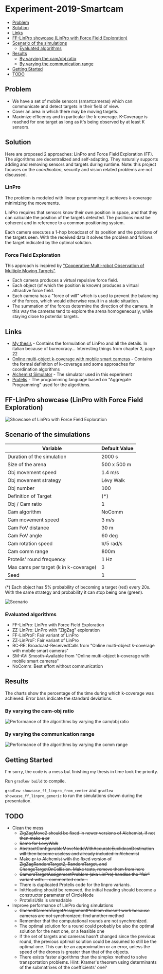 # Experiment-2019-Smartcam
- [Problem](#problem)
- [Solution](#solution)
- [Links](#links)
- [FF-LinPro showcase (LinPro with Force Field Exploration)](#ff-linpro-showcase-linpro-with-force-field-exploration)
- [Scenario of the simulations](#scenario-of-the-simulations)
  * [Evaluated algorithms](#evaluated-algorithms)
- [Results](#results)
  * [By varying the cam/obj ratio](#by-varying-the-cam-obj-ratio)
  * [By varying the communication range](#by-varying-the-communication-range)
- [Getting Started](#getting-started)
- [TODO](#todo)

## Problem
- We have a set of mobile sensors (smartcameras) which can communicate and detect targets in their field of view.
- Cover an area in which there may be moving targets.
- Maximize efficency and in particular the k-coverage. K-Coverage is reached for one target as long as it's being observed by at least K sensors.

## Solution
Here are proposed 2 approaches: LinPro and Force Field Exploration (FF). The algorithms are decentralized and self-adapting. They naturally supports adding and removing sensors and targets during runtime.
Note: this project focuses on the *coordination*, security and vision related problems are not discussed.
### LinPro
The problem is modeled with linear programming: it achieves k-coverage minimizing the movements.

LinPro requires that sensors know their own position in space, and that they can calculate the position of the targets detected. The positions must be coherent and in reference to a common positioning system.

Each camera executes a 1-hop broadcast of its position and the positions of the targets seen. With the received data it solves the problem and follows the target indicated by the optimal solution.

### Force Field Exploration
This approach is inspired by ["Cooperative Multi-robot Observation
of Multiple Moving Targets"](https://doi.org/10.1109/ROBOT.1997.619270).

- Each camera produces a virtual repulsive force field.
- Each object (of which the position is known) produces a virtual attractive force field.
- Each camera has a "force of will" which is used to prevent the balancing of the forces, which would otherwise result in a static situation.
- The summation of the forces determine the direction of the camera. In this way the cameras tend to explore the arena homogeneously, while staying close to potential targets.


## Links
- [My thesis](https://amslaurea.unibo.it/19092/) - Contains the formulation of LinPro and all the details. In italian because of bureocracy... Interesting things from chapter 3, page 22
- [Online multi-object k-coverage with mobile smart cameras](https://doi.org/10.1145/3131885.3131909) - Contains the formal definition of k-coverage and some approaches for coordination algorithms
- [Alchemist Simulator](https://github.com/AlchemistSimulator/Alchemist) - The simulator used in this experiment
- [Protelis](http://protelis.github.io/) - The programming language based on "Aggregate Programming" used for the algorithms.

## FF-LinPro showcase (LinPro with Force Field Exploration)
![Showcase of LinPro with Force Field Exploration](video1.gif)

## Scenario of the simulations
| Variable                              | Default Value         |
|---------------------------------------|---------------|
| Duration of the simulation            | 2000 s        |
| Size of the arena                     | 500 x 500 m   |
| Obj movement speed                    | 1.4 m/s       |
| Obj movement strategy                 | Lévy Walk     |
| Obj number                            | 100           |
| Definition of Target                  | (*)           |
| Obj / Cam ratio                       | 1             |
| Cam algorithm                         | NoComm        |
| Cam movement speed                    | 3 m/s         |
| Cam FoV distance                      | 30 m          |
| Cam FoV angle                         | 60 deg        |
| Cam rotation speed                    | π/5 rad/s     |
| Cam comm range                        | 800m          |
| Protelis' round frequency             | 1 Hz          |
| Max cams per target (k in k-coverage) | 3             |
| Seed                                  | 1             |

(*) Each object has 5% probability of becoming a target (red) every 20s. With the same strategy and probability it can stop being one (green).

![Scenario](video2.gif)

### Evaluated algorithms
- FF-LinPro: LinPro with Force Field Exploration
- ZZ-LinPro: LinPro with "ZigZag" exploration
- FF-LinProF: Fair variant of LinPro
- ZZ-LinProF: Fair variant of LinPro
- BC-RE: Broadcast-ReceivedCalls from "Online multi-object k-coverage with mobile smart cameras"
- SM-AV: Smooth-Available from "Online multi-object k-coverage with mobile smart cameras"
- NoComm: Best effort without communication

## Results
The charts show the percentage of the time during which k-coverage was achieved. Error bars indicate the standard deviations.
### By varying the cam-obj ratio
![Performance of the algorithms by varying the cam/obj ratio](chart_cam_obj_ratio.png)
### By varying the communication range
![Performance of the algorithms by varying the comm range](chart_commrange.png)


## Getting Started
I'm sorry, the code is a mess but finishing my thesis in time took the priority.

Run `gradlew build` to compile.

`gradlew showcase_ff_linpro_from_center`  and `gradlew showcase_ff_linpro_generic`
 to run the simulations shown during the presentation.
 

## TODO
- Clean the mess
  - ~~ZigZagMove2 should be fixed in newer versions of Alchemist, if not then make a pr~~
  - ~~Same for LevyWalk~~
  - ~~AbstractConfigurableMoveNodeWithAccurateEuclideanDestination will then become useless and already included in Alchemist~~
  - ~~Make pr to Alchemist with the fixed version of ZigZagRandomTarget2, RandomTarget, and ChangeTargetOnCollision. Make tests, remove them from here~~
  - ~~CameraTargetAssignmentProblem (aka LinPro) handles the "fair" variant with.... commented code...~~
  - There is duplicated Protelis code for the linpro variants.
  - InitHeading should be removed, the initial heading should become a constructor parameter of CircleNode
  - ProtelisUtils is unreadable
- Improve performance of LinPro during simulations
  - ~~CachedCameraTargetAssignmentProblem doesn't work because cameras are not synchronized, find another method~~
  - Remember that the computational rounds are not synchronized.
  - The optimal solution for a round could probably be also the optimal solution for the next one, or a feasible one
  - If the set of targets and cameras hasn't changed since the previous round, the previous optimal solution could be assumed to still be the optimal one. This can be an approximation or an error, unless the speed of the drones is greater than that of the objects.
  - There exists faster algorithms than the simplex method to solve transportation problems. Hint: Kramer's theorem using determinants of the submatrixes of the coefficients' one?
